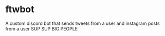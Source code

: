 # ftwbot
A custom discord bot that sends tweets from a user and instagram posts from a user
SUP SUP BIG PEOPLE

